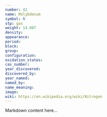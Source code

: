 ```yaml
---
number: 42
name: Molybdenum
symbol: N
stp: gas
weight: 14.007
density:
appearance:
period:
block:
group:
configuration:
oxidation_states:
cas_number:
year_discovered:
discovered_by:
year_named:
named_by:
name_meaning:
image:
wiki: https://en.wikipedia.org/wiki/Nitrogen
---
```


Markdown content here...
